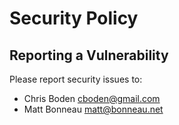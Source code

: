 # Security Policy

## Reporting a Vulnerability

Please report security issues to:

* Chris Boden [cboden@gmail.com](cboden@gmail.com)
* Matt Bonneau [matt@bonneau.net](matt@bonneau.net)
